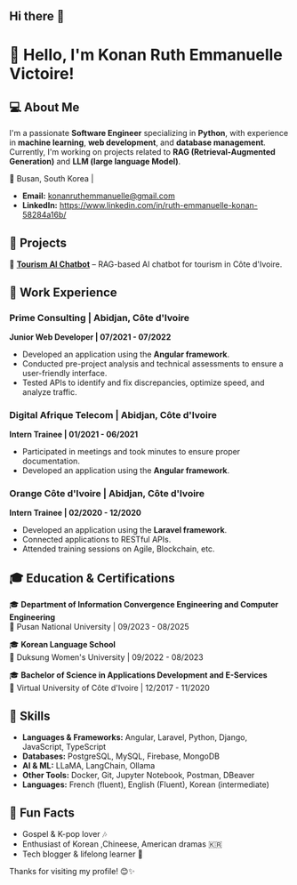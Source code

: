 ## Hi there 👋

<!--
**ruthkonan05/ruthkonan05** is a ✨ _special_ ✨ repository because its `README.md` (this file) appears on your GitHub profile.

Here are some ideas to get you started:

- 🔭 I’m currently working on ...
- 🌱 I’m currently learning ...
- 👯 I’m looking to collaborate on ...
- 🤔 I’m looking for help with ...
- 💬 Ask me about ...
- 📫 How to reach me: ...
- 😄 Pronouns: ...
- ⚡ Fun fact: ...
-->
# 👋 Hello, I'm Konan Ruth Emmanuelle Victoire!

## 💻 About Me
I'm a passionate **Software Engineer** specializing in **Python**, with experience in **machine learning**, **web development**, and **database management**. Currently, I'm working on projects related to **RAG (Retrieval-Augmented Generation)** and **LLM (large language Model)**.

📍 Busan, South Korea |   
- **Email:** konanruthemmanuelle@gmail.com  
- **LinkedIn:** https://www.linkedin.com/in/ruth-emmanuelle-konan-58284a16b/ 
 
## 📂 Projects
<!--🔹 **[Stock Management App](#)** – A scalable real-time inventory management system. --> 
🔹 **[Tourism AI Chatbot](#)** – RAG-based AI chatbot for tourism in Côte d'Ivoire.  
<!--🔹 **[Personal Blog & Portfolio](#)** – A custom Django & React-based blog and portfolio site.-->


## 💼 Work Experience
### **Prime Consulting | Abidjan, Côte d'Ivoire**  
**Junior Web Developer | 07/2021 - 07/2022**  
- Developed an application using the **Angular framework**.
- Conducted pre-project analysis and technical assessments to ensure a user-friendly interface.
- Tested APIs to identify and fix discrepancies, optimize speed, and analyze traffic.

### **Digital Afrique Telecom | Abidjan, Côte d'Ivoire**  
**Intern Trainee | 01/2021 - 06/2021**  
- Participated in meetings and took minutes to ensure proper documentation.
- Developed an application using the **Angular framework**.

### **Orange Côte d'Ivoire | Abidjan, Côte d'Ivoire**  
**Intern Trainee | 02/2020 - 12/2020**  
- Developed an application using the **Laravel framework**.
- Connected applications to RESTful APIs.
- Attended training sessions on Agile, Blockchain, etc.

## 🎓 Education & Certifications
🎓 **Department of Information Convergence Engineering and Computer Engineering**  
📍 Pusan National University | 09/2023 - 08/2025  

🎓 **Korean Language School**  
📍 Duksung Women's University | 09/2022 - 08/2023  

🎓 **Bachelor of Science in Applications Development and E-Services**  
📍 Virtual University of Côte d'Ivoire | 12/2017 - 11/2020

## 🚀 Skills
- **Languages & Frameworks:** Angular, Laravel, Python, Django, JavaScript, TypeScript
- **Databases:** PostgreSQL, MySQL, Firebase, MongoDB
- **AI & ML:** LLaMA, LangChain, Ollama
- **Other Tools:** Docker, Git, Jupyter Notebook, Postman, DBeaver
- **Languages:** French (fluent), English (Fluent), Korean (intermediate)
  
## 🎵 Fun Facts
- Gospel & K-pop   lover 🎶
- Enthusiast of Korean ,Chineese, American dramas 🇰🇷
- Tech blogger & lifelong learner 🚀

Thanks for visiting my profile! 😊✨
